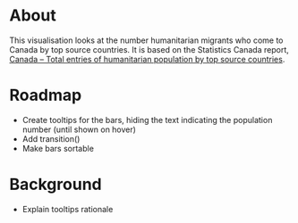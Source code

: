 # About 
This visualisation looks at the number humanitarian migrants who come to Canada by top source countries. It is based on the Statistics Canada report, <a href="http://www.cic.gc.ca/english/resources/statistics/facts2012/temporary/19.asp">Canada – Total entries of humanitarian population by top source countries</a>.

# Roadmap 
- Create tooltips for the bars, hiding the text indicating the population number (until shown on hover)
- Add transition()
- Make bars sortable

# Background 
- Explain tooltips rationale
